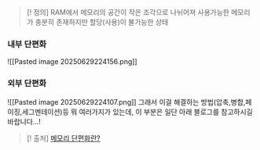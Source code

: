 >[! 정의]
>RAM에서 메모리의 공간이 작은 조각으로 나뉘어져 사용가능한 메모리가 충분히 존재하지만 할당(사용)이 불가능한 상태
### 내부 단편화
![[Pasted image 20250629224156.png]]

### 외부 단편화
![[Pasted image 20250629224107.png]]
그래서 이걸 해결하는 방법(압축,병합,페이징,세그멘테이션)등  뭐 여러가지가 있는데,  이 부분은 일단 아래 블로그를 참고하시길바랍니다...! 

>[! 출처]
>[메모리 단편화란?](https://velog.io/@hanhs4544/%EB%A9%94%EB%AA%A8%EB%A6%AC-%EB%8B%A8%ED%8E%B8%ED%99%94Memory-Fragmentation)